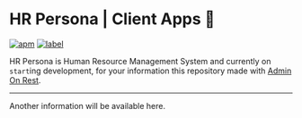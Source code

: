 # HR Persona | Client Apps 🎪

[![apm](https://img.shields.io/apm/l/vim-mode.svg)]()
[![label](https://img.shields.io/github/issues-raw/badges/shields/website.svg)]()

HR Persona is Human Resource Management System and currently on `start`ing development, for your information this repository made with [Admin On Rest](https://marmelab.com/admin-on-rest//index.html).

---

Another information will be available here. 